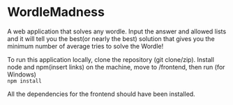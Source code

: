 # WordleMadness

A web application that solves any wordle. Input the answer and allowed lists and it will tell you the best(or nearly the best) solution that gives you the minimum number of average tries to solve the Wordle! 

To run this application locally, clone the repository (git clone/zip). Install node and npm(insert links) on the machine, move to /frontend, then run (for Windows)  
```npm install```

All the dependencies for the frontend should have been  installed. 